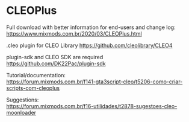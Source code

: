 # CLEOPlus
Full download with better information for end-users and change log:  
https://www.mixmods.com.br/2020/03/CLEOPlus.html  

.cleo plugin for CLEO Library
https://github.com/cleolibrary/CLEO4  

plugin-sdk and CLEO SDK are required  
https://github.com/DK22Pac/plugin-sdk

Tutorial/documentation:  
https://forum.mixmods.com.br/f141-gta3script-cleo/t5206-como-criar-scripts-com-cleoplus

Suggestions:  
https://forum.mixmods.com.br/f16-utilidades/t2878-sugestoes-cleo-moonloader
